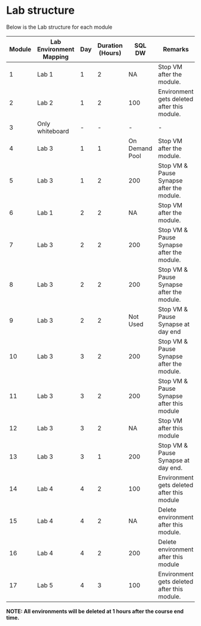 
# Lab structure 

Below is the Lab structure for each module


|Module|	Lab Environment Mapping|	Day|	Duration (Hours)|	SQL DW|	Remarks|
|------|-------------------------|------|----------------|-------|--------|
|1|	Lab 1|	1|	2|	NA|	Stop VM after the module.|
|2|	Lab 2|	1|	2|	100|	Environment gets deleted after this module.|
|3|	Only whiteboard|	-|	-|	-|	-|
|4|	Lab 3|	1	|1|	On Demand Pool|	Stop VM after the module.|
|5|	Lab 3|	1|	2|	200|	Stop VM & Pause Synapse after the module.|
|6|	Lab 1|2|	2|	NA|	Stop VM after the module.|
|7	|Lab 3	|2	|2	|200	|Stop VM & Pause Synapse after the module.|
|8|	Lab 3|	2	|2	|200	|Stop VM & Pause Synapse after the module.|
|9	|Lab 3|	2|	2|	Not Used	|Stop VM & Pause Synapse at day end|
|10|	Lab 3	|3|	2|	200	|Stop VM & Pause Synapse after the module.|
|11	|Lab 3|	3|	2|	200	|Stop VM & Pause Synapse after this module|
|12|	Lab 3|	3|	2|	NA	|Stop VM after this module|
|13|	Lab 3|	3|	1|	200	|Stop VM & Pause Synapse at day end.|
|14|	Lab 4|	4|	2|	100	|Environment gets deleted after this module|
|15|	Lab 4|	4|	2|	NA	|Delete environment after this module.|
|16|	Lab 4|	4	|2|	200	|Delete environment after this module|
|17|	Lab 5|	4|	3	|100	|Environment gets deleted after this module.|

**NOTE: All environments will be deleted at 1 hours after the course end time.**
